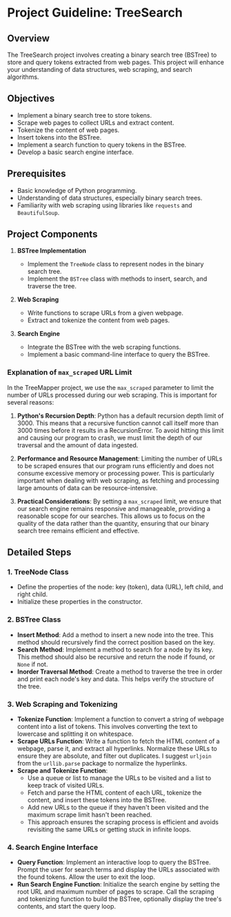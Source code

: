 # Project Guideline: TreeSearch

## Overview
The TreeSearch project involves creating a binary search tree (BSTree) to store and query tokens extracted from web pages. This project will enhance your understanding of data structures, web scraping, and search algorithms.

## Objectives
- Implement a binary search tree to store tokens.
- Scrape web pages to collect URLs and extract content.
- Tokenize the content of web pages.
- Insert tokens into the BSTree.
- Implement a search function to query tokens in the BSTree.
- Develop a basic search engine interface.

## Prerequisites
- Basic knowledge of Python programming.
- Understanding of data structures, especially binary search trees.
- Familiarity with web scraping using libraries like `requests` and `BeautifulSoup`.

## Project Components

1. **BSTree Implementation**
   - Implement the `TreeNode` class to represent nodes in the binary search tree.
   - Implement the `BSTree` class with methods to insert, search, and traverse the tree.

2. **Web Scraping**
   - Write functions to scrape URLs from a given webpage.
   - Extract and tokenize the content from web pages.

3. **Search Engine**
   - Integrate the BSTree with the web scraping functions.
   - Implement a basic command-line interface to query the BSTree.

### Explanation of `max_scraped` URL Limit

In the TreeMapper project, we use the `max_scraped` parameter to limit the number of URLs processed during our web scraping. This is important for several reasons:

1. **Python's Recursion Depth**:
   Python has a default recursion depth limit of 3000. This means that a recursive function cannot call itself more than 3000 times before it results in a RecursionError. To avoid hitting this limit and causing our program to crash, we must limit the depth of our traversal and the amount of data ingested.

2. **Performance and Resource Management**:
   Limiting the number of URLs to be scraped ensures that our program runs efficiently and does not consume excessive memory or processing power. This is particularly important when dealing with web scraping, as fetching and processing large amounts of data can be resource-intensive.

3. **Practical Considerations**:
   By setting a `max_scraped` limit, we ensure that our search engine remains responsive and manageable, providing a reasonable scope for our searches. This allows us to focus on the quality of the data rather than the quantity, ensuring that our binary search tree remains efficient and effective.



## Detailed Steps

### 1. TreeNode Class
- Define the properties of the node: key (token), data (URL), left child, and right child.
- Initialize these properties in the constructor.

### 2. BSTree Class
- **Insert Method**: Add a method to insert a new node into the tree. This method should recursively find the correct position based on the key.
- **Search Method**: Implement a method to search for a node by its key. This method should also be recursive and return the node if found, or `None` if not.
- **Inorder Traversal Method**: Create a method to traverse the tree in order and print each node's key and data. This helps verify the structure of the tree.

### 3. Web Scraping and Tokenizing
- **Tokenize Function**: Implement a function to convert a string of webpage content into a list of tokens. This involves converting the text to lowercase and splitting it on whitespace.
- **Scrape URLs Function**: Write a function to fetch the HTML content of a webpage, parse it, and extract all hyperlinks. Normalize these URLs to ensure they are absolute, and filter out duplicates. I suggest `urljoin` from the `urllib.parse` package to normalize the hyperlinks. 
- **Scrape and Tokenize Function**: 
  - Use a queue or list to manage the URLs to be visited and a list to keep track of visited URLs.
  - Fetch and parse the HTML content of each URL, tokenize the content, and insert these tokens into the BSTree.
  - Add new URLs to the queue if they haven't been visited and the maximum scrape limit hasn't been reached.
  - This approach ensures the scraping process is efficient and avoids revisiting the same URLs or getting stuck in infinite loops.

### 4. Search Engine Interface
- **Query Function**: Implement an interactive loop to query the BSTree. Prompt the user for search terms and display the URLs associated with the found tokens. Allow the user to exit the loop.
- **Run Search Engine Function**: Initialize the search engine by setting the root URL and maximum number of pages to scrape. Call the scraping and tokenizing function to build the BSTree, optionally display the tree's contents, and start the query loop.
